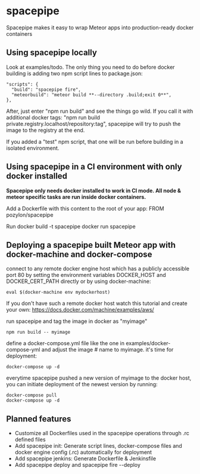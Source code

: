# spacepipe
Spacepipe makes it easy to wrap Meteor apps into production-ready docker containers


## Using spacepipe locally
Look at examples/todo. The only thing you need to do before docker building is adding two npm script lines to package.json:

    "scripts": {
      "build": "spacepipe fire",
      "meteorbuild": "meteor build **--directory .build;exit 0**",
    },

After, just enter "npm run build" and see the things go wild.
If you call it with additional docker tags: "npm run build private.registry.localhost/repository:tag", spacepipe will try to push the image to the registry at the end.

If you added a "test" npm script, that one will be run before building in a isolated environment.

## Using spacepipe in a CI environment with only docker installed
**Spacepipe only needs docker installed to work in CI mode. All node & meteor specific tasks are run inside docker containers.**

Add a Dockerfile with this content to the root of your app:
    FROM pozylon/spacepipe

Run
    docker build -t spacepipe
    docker run spacepipe

## Deploying a spacepipe built Meteor app with docker-machine and docker-compose

connect to any remote docker engine host which has a publicly accessible port 80 by setting the environment variables DOCKER_HOST and DOCKER_CERT_PATH directly or by using docker-machine:

    eval $(docker-machine env mydockerhost)

If you don't have such a remote docker host watch this tutorial and create your own:
https://docs.docker.com/machine/examples/aws/

run spacepipe and tag the image in docker as "myimage"

    npm run build -- myimage

define a docker-compose.yml file like the one in examples/docker-compose-yml and adjust the image # name to myimage. it's time for deployment:

    docker-compose up -d

everytime spacepipe pushed a new version of myimage to the docker host, you can initiate deployment of the newest version by running:

    docker-compose pull
    docker-compose up -d


## Planned features

- Customize all Dockerfiles used in the spacepipe operations through .rc defined files
- Add spacepipe init: Generate script lines, docker-compose files and docker engine config (.rc) automatically for deployment
- Add spacepipe jenkins: Generate Dockerfile & Jenkinsfile
- Add spacepipe deploy and spacepipe fire --deploy
